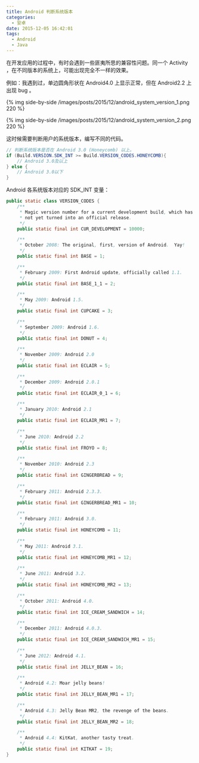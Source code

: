 ```yaml
---
title: Android 判断系统版本
categories:
  - 安卓
date: 2015-12-05 16:42:01
tags:
  - Android
  - Java
---
```


在开发应用的过程中，有时会遇到一些匪夷所思的兼容性问题。同一个 Activity ，在不同版本的系统上，可能出现完全不一样的效果。

例如：我遇到过，单边圆角形状在 Android4.0 上显示正常，但在 Android2.2 上出现 bug 。

<!-- more -->

{% img side-by-side /images/posts/2015/12/android_system_version_1.png 220 %}

{% img side-by-side /images/posts/2015/12/android_system_version_2.png 220 %}

这时候需要判断用户的系统版本，编写不同的代码。

``` java
// 判断系统版本是否在 Android 3.0 (Honeycomb) 以上。
if (Build.VERSION.SDK_INT >= Build.VERSION_CODES.HONEYCOMB){
	// Android 3.0及以上
} else {
	// Android 3.0以下
}
```

Android 各系统版本对应的 SDK_INT 变量：

``` java
public static class VERSION_CODES {
	/**
	 * Magic version number for a current development build, which has
	 * not yet turned into an official release.
	 */
	public static final int CUR_DEVELOPMENT = 10000;

	/**
	 * October 2008: The original, first, version of Android.  Yay!
	 */
	public static final int BASE = 1;

	/**
	 * February 2009: First Android update, officially called 1.1.
	 */
	public static final int BASE_1_1 = 2;

	/**
	 * May 2009: Android 1.5.
	 */
	public static final int CUPCAKE = 3;

	/**
	 * September 2009: Android 1.6.
	 */
	public static final int DONUT = 4;

	/**
	 * November 2009: Android 2.0
	 */
	public static final int ECLAIR = 5;

	/**
	 * December 2009: Android 2.0.1
	 */
	public static final int ECLAIR_0_1 = 6;

	/**
	 * January 2010: Android 2.1
	 */
	public static final int ECLAIR_MR1 = 7;

	/**
	 * June 2010: Android 2.2
	 */
	public static final int FROYO = 8;

	/**
	 * November 2010: Android 2.3
	 */
	public static final int GINGERBREAD = 9;

	/**
	 * February 2011: Android 2.3.3.
	 */
	public static final int GINGERBREAD_MR1 = 10;

	/**
	 * February 2011: Android 3.0.
	 */
	public static final int HONEYCOMB = 11;

	/**
	 * May 2011: Android 3.1.
	 */
	public static final int HONEYCOMB_MR1 = 12;

	/**
	 * June 2011: Android 3.2.
	 */
	public static final int HONEYCOMB_MR2 = 13;

	/**
	 * October 2011: Android 4.0.
	 */
	public static final int ICE_CREAM_SANDWICH = 14;

	/**
	 * December 2011: Android 4.0.3.
	 */
	public static final int ICE_CREAM_SANDWICH_MR1 = 15;

	/**
	 * June 2012: Android 4.1.
	 */
	public static final int JELLY_BEAN = 16;

	/**
	 * Android 4.2: Moar jelly beans!
	 */
	public static final int JELLY_BEAN_MR1 = 17;

	/**
	 * Android 4.3: Jelly Bean MR2, the revenge of the beans.
	 */
	public static final int JELLY_BEAN_MR2 = 18;

	/**
	 * Android 4.4: KitKat, another tasty treat.
	 */
	public static final int KITKAT = 19;
}
```
